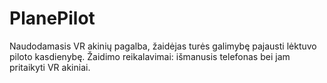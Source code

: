 # PlanePilot
Naudodamasis VR akinių pagalba, žaidėjas turės galimybę pajausti lėktuvo piloto kasdienybę. Žaidimo reikalavimai: išmanusis telefonas bei jam pritaikyti VR akiniai.
